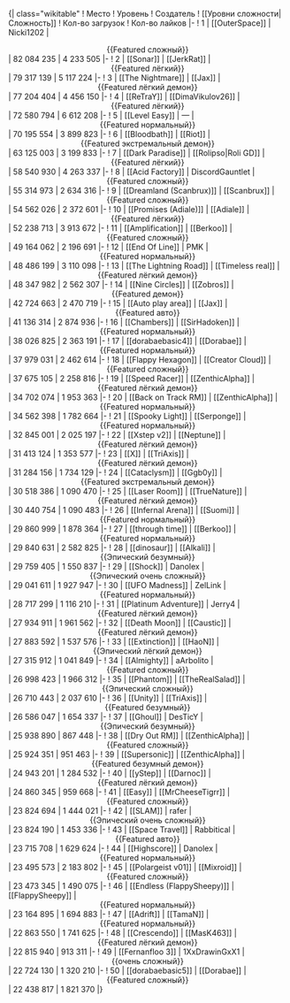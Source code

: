 {| class="wikitable"
! Место
! Уровень
! Создатель
! [[Уровни сложности|Сложность]]
! Кол-во загрузок
! Кол-во лайков
|-
! 1
| [[OuterSpace]]
| Nicki1202
| <center>{{Featured сложный}}</center>
| 82 084 235
| 4 233 505
|-
! 2
| [[Sonar]]
| [[JerkRat]]
| <center>{{Featured лёгкий}}</center>
| 79 317 139
| 5 117 224
|-
! 3
| [[The Nightmare]]
| [[Jax]]
| <center>{{Featured лёгкий демон}}</center>
| 77 204 404
| 4 456 150
|-
! 4
| [[ReTraY]]
| [[DimaVikulov26]]
| <center>{{Featured лёгкий}}</center>
| 72 580 794
| 6 612 208
|-
! 5
| [[Level Easy]]
| —
| <center>{{Featured нормальный}}</center>
| 70 195 554
| 3 899 823
|-
! 6
| [[Bloodbath]]
| [[Riot]]
| <center>{{Featured экстремальный демон}}</center>
| 63 125 003
| 3 199 833
|-
! 7
| [[Dark Paradise]]
| [[Rolipso|Roli GD]]
| <center>{{Featured лёгкий}}</center>
| 58 540 930
| 4 263 337
|-
! 8
| [[Acid Factory]]
| DiscordGauntlet
| <center>{{Featured сложный}}</center>
| 55 314 973
| 2 634 316
|-
! 9
| [[Dreamland (Scanbrux)]]
| [[Scanbrux]]
| <center>{{Featured сложный}}</center>
| 54 562 026
| 2 372 601
|-
! 10
| [[Promises (Adiale)]]
| [[Adiale]]
| <center>{{Featured лёгкий}}</center>
| 52 238 713
| 3 913 672
|-
! 11
| [[Amplification]]
| [[Berkoo]]
| <center>{{Featured сложный}}</center>
| 49 164 062
| 2 196 691
|-
! 12
| [[End Of Line]]
| PMK
| <center>{{Featured нормальный}}</center>
| 48 486 199
| 3 110 098
|-
! 13
| [[The Lightning Road]]
| [[Timeless real]]
| <center>{{Featured лёгкий демон}}</center>
| 48 347 982
| 2 562 307
|-
! 14
| [[Nine Circles]]
| [[Zobros]]
| <center>{{Featured демон}}</center>
| 42 724 663
| 2 470 719
|-
! 15
| [[Auto play area]]
| [[Jax]]
| <center>{{Featured авто}}</center>
| 41 136 314
| 2 874 936
|-
! 16
| [[Chambers]]
| [[SirHadoken]]
| <center>{{Featured нормальный}}</center>
| 38 026 825
| 2 363 191
|-
! 17
| [[dorabaebasic4]]
| [[Dorabae]]
| <center>{{Featured нормальный}}</center>
| 37 979 031
| 2 462 614
|-
! 18
| [[Flappy Hexagon]]
| [[Creator Cloud]]
| <center>{{Featured сложный}}</center>
| 37 675 105
| 2 258 816
|-
! 19
| [[Speed Racer]]
| [[ZenthicAlpha]]
| <center>{{Featured лёгкий демон}}</center>
| 34 702 074
| 1 953 363
|-
! 20
| [[Back on Track RM]]
| [[ZenthicAlpha]]
| <center>{{Featured нормальный}}</center>
| 34 562 398
| 1 782 664
|-
! 21
| [[Spooky Light]]
| [[Serponge]]
| <center>{{Featured нормальный}}</center>
| 32 845 001
| 2 025 197
|-
! 22
| [[Xstep v2]]
| [[Neptune]]
| <center>{{Featured лёгкий демон}}</center>
| 31 413 124
| 1 353 577
|-
! 23
| [[X]]
| [[TriAxis]]
| <center>{{Featured лёгкий демон}}</center>
| 31 284 156
| 1 734 129
|-
! 24
| [[Cataclysm]]
| [[Ggb0y]]
| <center>{{Featured экстремальный демон}}</center>
| 30 518 386
| 1 090 470
|-
! 25
| [[Laser Room]]
| [[TrueNature]]
| <center>{{Featured лёгкий демон}}</center>
| 30 440 754
| 1 090 483
|-
! 26
| [[Infernal Arena]]
| [[Suomi]]
| <center>{{Featured нормальный}}</center>
| 29 860 999
| 1 878 364
|-
! 27
| [[through time]]
| [[Berkoo]]
| <center>{{Featured нормальный}}</center>
| 29 840 631
| 2 582 825
|-
! 28
| [[dinosaur]]
| [[Alkali]]
| <center>{{Эпический безумный}}</center>
| 29 759 405
| 1 550 837
|-
! 29
| [[Shock]]
| Danolex
| <center>{{Эпический очень сложный}}</center>
| 29 041 611
| 1 927 947
|-
! 30
| [[UFO Madness]]
| ZelLink
| <center>{{Featured нормальный}}</center>
| 28 717 299
| 1 116 210
|-
! 31
| [[Platinum Adventure]]
| Jerry4
| <center>{{Featured лёгкий демон}}</center>
| 27 934 911
| 1 961 562
|-
! 32
| [[Death Moon]]
| [[Caustic]]
| <center>{{Featured лёгкий демон}}</center>
| 27 883 592
| 1 537 576
|-
! 33
| [[Extinction]]
| [[HaoN]]
| <center>{{Эпический лёгкий демон}}</center>
| 27 315 912
| 1 041 849
|-
! 34
| [[Almighty]]
| aArbolito
| <center>{{Featured сложный}}</center>
| 26 998 423
| 1 966 312
|-
! 35
| [[Phantom]]
| [[TheRealSalad]]
| <center>{{Эпический сложный}}</center>
| 26 710 443
| 2 037 610
|-
! 36
| [[Unity]]
| [[TriAxis]]
| <center>{{Featured безумный}}</center>
| 26 586 047
| 1 654 337
|-
! 37
| [[Ghoul]]
| DesTicY
| <center>{{Эпический безумный}}</center>
| 25 938 890
| 867 448
|-
! 38
| [[Dry Out RM]]
| [[ZenthicAlpha]]
| <center>{{Featured сложный}}</center>
| 25 924 351
| 951 463
|-
! 39
| [[Supersonic]]
| [[ZenthicAlpha]]
| <center>{{Featured безумный демон}}</center>
| 24 943 201
| 1 284 532
|-
! 40
| [[yStep]]
| [[Darnoc]]
| <center>{{Featured лёгкий демон}}</center>
| 24 860 345
| 959 668
|-
! 41
| [[Easy]]
| [[MrCheeseTigrr]]
| <center>{{Featured сложный}}</center>
| 23 824 694
| 1 444 021
|-
! 42
| [[SLAM]]
| rafer
| <center>{{Эпический очень сложный}}</center>
| 23 824 190
| 1 453 336
|-
! 43
| [[Space Travel]]
| Rabbitical
| <center>{{Featured авто}}</center>
| 23 715 708
| 1 629 624
|-
! 44
| [[Highscore]]
| Danolex
| <center>{{Featured нормальный}}</center>
| 23 495 573
| 2 183 802
|-
! 45
| [[Polargeist v01]]
| [[Mixroid]]
| <center>{{Featured сложный}}</center>
| 23 473 345
| 1 490 075
|-
! 46
| [[Endless (FlappySheepy)]]
| [[FlappySheepy]]
| <center>{{Featured нормальный}}</center>
| 23 164 895
| 1 694 883
|-
! 47
| [[Adrift]]
| [[TamaN]]
| <center>{{Featured нормальный}}</center>
| 22 863 550
| 1 741 625
|-
! 48
| [[Crescendo]]
| [[MasK463]]
| <center>{{Featured лёгкий демон}}</center>
| 22 815 940
| 913 311
|-
! 49
| [[Fernanfloo 3]]
| 1XxDrawinGxX1
| <center>{{очень сложный}}</center>
| 22 724 130
| 1 320 210
|-
! 50
| [[dorabaebasic5]]
| [[Dorabae]]
| <center>{{Featured сложный}}</center>
| 22 438 817
| 1 821 370
|}